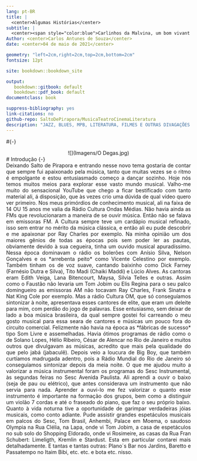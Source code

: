 ```yaml
---
lang: pt-BR
title: |
  <center>Algumas Histórias</center> 
subtitle: |
  <center><span style="color:blue">Carlinhos da Malvina, um bom vivant na sua própria definição: música, teatro, cinema e literatura</center>
Author: <center>Carlos Antunes de Souza</center>
date: <center>04 de maio de 2021</center>

geometry: "left=2cm,right=2cm,top=2cm,bottom=2cm"
fontsize: 12pt

site: bookdown::bookdown_site

output: 
   bookdown::gitbook: default
   bookdown::pdf_book: default
documentclass: book

suppress-bibliography: yes
link-citations: no
github-repo: SaltoDePirapora/MusicaTeatroCinemaLiteratura
description: "JAZZ, BLUES, MPB, LITERATURA, FILMES E OUTRAS DIVAGAÇÕES BY CARLINHOS DA MALVINA, UM BOM VIVANT NA SUA PRÓPRIA DEFINIÇÃO"
---
```

#{-}
<center>![](Imagens/O Degas.jpg)</center>
# Introdução {-}
<div style="text-align: justify">
Deixando Salto de Pirapora e entrando nesse novo tema gostaria de contar que sempre fui apaixonado pela música, tanto que muitas vezes se o ritmo é empolgante e estou entusiasmado começo a dançar sozinho. Hoje nós temos muitos meios para explorar esse vasto mundo musical. Valho-me muito do sensacional YouTube que chego a ficar bestificado com tanto material ali, á disposição, que às vezes crio uma dúvida de qual vídeo quero ver primeiro. Nos meus primórdios de conhecimento musical, ali na faixa de 14 OU 15 anos me valia da Rádio Cultura Ondas Médias.    
Não havia ainda as FMs que revolucionaram a maneira de se ouvir música. Então não se falava em emissoras FM. A Cultura sempre teve um cardápio musical refinado, isso sem entrar no mérito da música clássica, e então ali eu pude descobrir e me apaixonar por Ray Charles por exemplo. Na minha opinião um dos maiores gênios de todas as épocas pois sem poder ler as pautas, obviamente devido à sua cegueira, tinha um ouvido musical apuradíssimo. Nessa época dominavam o rádio  os bolerões com Anísio Silva, Nelson Gonçalves e os *arrebenta peito* como Vicente Celestino por exemplo. Também tinham  os de voz suave, cantando baixinho como Dick Farney (Farnésio Dutra e Silva), Tito Madi (Chaiki Maddi) e Lúcio Alves. As cantoras eram Edith Veiga, Lana Bitencourt, Maysa, Silvia Telles  e outras. Assim como o Faustão não levaria um Tom Jobim ou Elis Regina para o seu palco domingueiro as emissoras AM não tocavam Ray Charles, Frank Sinatra e Nat King Cole por exemplo. Mas a rádio Cultura OM, que só conseguíamos sintonizar à noite, apresentava esses cantores de elite, que eram um deleite para mim, com perdão do jogo de palavras. Esse entusiasmo, sem deixar de lado a boa  música brasileira, da qual sempre gostei foi carreando o meu gosto musical para essa seara de cantores e músicas um pouco fora do circuito comercial. Felizmente não havia na época as *fábricas de sucesso* tipo Som Livre e assemelhadas. Havia ótimos programas de rádio como o de Solano Lopes, Hélio Ribeiro,  César de Alencar no Rio de Janeiro e muitos outros que divulgavam as músicas, acredito que mais pela qualidade do que pelo jabá (jabaculê). Depois veio a loucura de Big Boy, que também curtíamos  madrugada adentro, pois a Rádio Mundial do Rio de Janeiro só conseguíamos sintonizar depois da meia noite.      
O que me ajudou muito a valorizar a música instrumental foram os programas do Sesc Instrumental, às segundas feiras no Sesc Avenida Paulista. Ali aprendi a ouvir o baixo (seja de pau ou elétrico), que antes considerava um instrumento que não servia para nada. Aprender a ouvi-lo me fez valorizar o quanto esse instrumento é importante  na formação dos grupos, bem como a distinguir um violão 7 cordas e até o fraseado do piano, que faz o seu próprio baixo.     
Quanto à vida noturna tive a oportunidade de garimpar verdadeiras jóias musicais, como conto adiante. Pude assistir grandes espetáculos musicais em palcos do Sesc, Tom Brasil, Anhembi, Palace em Moema, o saudoso Olympia na Rua Clélia, na Lapa, onde vi Tom Jobim, a casa de espetáculos no sub solo do Shopping Eldorado, onde vi Rosimeire, as casas da Rua Fran Schubert: Limeligth, Kremlin e Stardust. Esta em particular contarei mais detalhadamente. E tantas e tantas outras: Plano´s Bar nos Jardins, Baretto e Passatempo no Itaim Bibi, etc. etc. e bota etc. nisso. 

